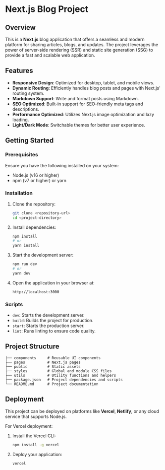 # Next.js Blog Project

## Overview

This is a **Next.js** blog application that offers a seamless and modern platform for sharing articles, blogs, and updates. The project leverages the power of server-side rendering (SSR) and static site generation (SSG) to provide a fast and scalable web application.

## Features

- **Responsive Design**: Optimized for desktop, tablet, and mobile views.
- **Dynamic Routing**: Efficiently handles blog posts and pages with Next.js' routing system.
- **Markdown Support**: Write and format posts using Markdown.
- **SEO Optimized**: Built-in support for SEO-friendly meta tags and descriptions.
- **Performance Optimized**: Utilizes Next.js image optimization and lazy loading.
- **Light/Dark Mode**: Switchable themes for better user experience.

## Getting Started

### Prerequisites

Ensure you have the following installed on your system:

- Node.js (v16 or higher)
- npm (v7 or higher) or yarn

### Installation

1. Clone the repository:

   ```bash
   git clone <repository-url>
   cd <project-directory>
   ```

2. Install dependencies:

   ```bash
   npm install
   # or
   yarn install
   ```

3. Start the development server:

   ```bash
   npm run dev
   # or
   yarn dev
   ```

4. Open the application in your browser at:

   ```
   http://localhost:3000
   ```

### Scripts

- `dev`: Starts the development server.
- `build`: Builds the project for production.
- `start`: Starts the production server.
- `lint`: Runs linting to ensure code quality.

## Project Structure

```plaintext
├── components     # Reusable UI components
├── pages          # Next.js pages
├── public         # Static assets
├── styles         # Global and module CSS files
├── utils          # Utility functions and helpers
├── package.json   # Project dependencies and scripts
└── README.md      # Project documentation
```

## Deployment

This project can be deployed on platforms like **Vercel**, **Netlify**, or any cloud service that supports Node.js. 

For Vercel deployment:

1. Install the Vercel CLI:

   ```bash
   npm install -g vercel
   ```

2. Deploy your application:

   ```bash
   vercel
   ```
